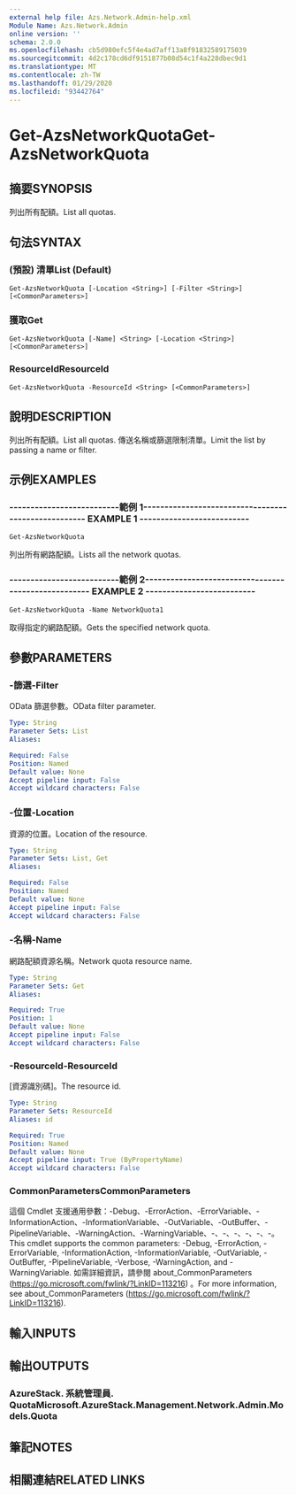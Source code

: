 ```yaml
---
external help file: Azs.Network.Admin-help.xml
Module Name: Azs.Network.Admin
online version: ''
schema: 2.0.0
ms.openlocfilehash: cb5d980efc5f4e4ad7aff13a8f91832589175039
ms.sourcegitcommit: 4d2c178cd6df9151877b08d54c1f4a228dbec9d1
ms.translationtype: MT
ms.contentlocale: zh-TW
ms.lasthandoff: 01/29/2020
ms.locfileid: "93442764"
---
```

# <span data-ttu-id="fc679-101">Get-AzsNetworkQuota</span><span class="sxs-lookup"><span data-stu-id="fc679-101">Get-AzsNetworkQuota</span></span>

## <span data-ttu-id="fc679-102">摘要</span><span class="sxs-lookup"><span data-stu-id="fc679-102">SYNOPSIS</span></span>
<span data-ttu-id="fc679-103">列出所有配額。</span><span class="sxs-lookup"><span data-stu-id="fc679-103">List all quotas.</span></span>

## <span data-ttu-id="fc679-104">句法</span><span class="sxs-lookup"><span data-stu-id="fc679-104">SYNTAX</span></span>

### <span data-ttu-id="fc679-105"> (預設) 清單</span><span class="sxs-lookup"><span data-stu-id="fc679-105">List (Default)</span></span>
```
Get-AzsNetworkQuota [-Location <String>] [-Filter <String>] [<CommonParameters>]
```

### <span data-ttu-id="fc679-106">獲取</span><span class="sxs-lookup"><span data-stu-id="fc679-106">Get</span></span>
```
Get-AzsNetworkQuota [-Name] <String> [-Location <String>] [<CommonParameters>]
```

### <span data-ttu-id="fc679-107">ResourceId</span><span class="sxs-lookup"><span data-stu-id="fc679-107">ResourceId</span></span>
```
Get-AzsNetworkQuota -ResourceId <String> [<CommonParameters>]
```

## <span data-ttu-id="fc679-108">說明</span><span class="sxs-lookup"><span data-stu-id="fc679-108">DESCRIPTION</span></span>
<span data-ttu-id="fc679-109">列出所有配額。</span><span class="sxs-lookup"><span data-stu-id="fc679-109">List all quotas.</span></span>
<span data-ttu-id="fc679-110">傳送名稱或篩選限制清單。</span><span class="sxs-lookup"><span data-stu-id="fc679-110">Limit the list by passing a name or filter.</span></span>

## <span data-ttu-id="fc679-111">示例</span><span class="sxs-lookup"><span data-stu-id="fc679-111">EXAMPLES</span></span>

### <span data-ttu-id="fc679-112">--------------------------範例 1--------------------------</span><span class="sxs-lookup"><span data-stu-id="fc679-112">-------------------------- EXAMPLE 1 --------------------------</span></span>
```
Get-AzsNetworkQuota
```

<span data-ttu-id="fc679-113">列出所有網路配額。</span><span class="sxs-lookup"><span data-stu-id="fc679-113">Lists all the  network quotas.</span></span>

### <span data-ttu-id="fc679-114">--------------------------範例 2--------------------------</span><span class="sxs-lookup"><span data-stu-id="fc679-114">-------------------------- EXAMPLE 2 --------------------------</span></span>
```
Get-AzsNetworkQuota -Name NetworkQuota1
```

<span data-ttu-id="fc679-115">取得指定的網路配額。</span><span class="sxs-lookup"><span data-stu-id="fc679-115">Gets the specified network quota.</span></span>

## <span data-ttu-id="fc679-116">參數</span><span class="sxs-lookup"><span data-stu-id="fc679-116">PARAMETERS</span></span>

### <span data-ttu-id="fc679-117">-篩選</span><span class="sxs-lookup"><span data-stu-id="fc679-117">-Filter</span></span>
<span data-ttu-id="fc679-118">OData 篩選參數。</span><span class="sxs-lookup"><span data-stu-id="fc679-118">OData filter parameter.</span></span>

```yaml
Type: String
Parameter Sets: List
Aliases: 

Required: False
Position: Named
Default value: None
Accept pipeline input: False
Accept wildcard characters: False
```

### <span data-ttu-id="fc679-119">-位置</span><span class="sxs-lookup"><span data-stu-id="fc679-119">-Location</span></span>
<span data-ttu-id="fc679-120">資源的位置。</span><span class="sxs-lookup"><span data-stu-id="fc679-120">Location of the resource.</span></span>

```yaml
Type: String
Parameter Sets: List, Get
Aliases: 

Required: False
Position: Named
Default value: None
Accept pipeline input: False
Accept wildcard characters: False
```

### <span data-ttu-id="fc679-121">-名稱</span><span class="sxs-lookup"><span data-stu-id="fc679-121">-Name</span></span>
<span data-ttu-id="fc679-122">網路配額資源名稱。</span><span class="sxs-lookup"><span data-stu-id="fc679-122">Network quota resource name.</span></span>

```yaml
Type: String
Parameter Sets: Get
Aliases: 

Required: True
Position: 1
Default value: None
Accept pipeline input: False
Accept wildcard characters: False
```

### <span data-ttu-id="fc679-123">-ResourceId</span><span class="sxs-lookup"><span data-stu-id="fc679-123">-ResourceId</span></span>
<span data-ttu-id="fc679-124">[資源識別碼]。</span><span class="sxs-lookup"><span data-stu-id="fc679-124">The resource id.</span></span>

```yaml
Type: String
Parameter Sets: ResourceId
Aliases: id

Required: True
Position: Named
Default value: None
Accept pipeline input: True (ByPropertyName)
Accept wildcard characters: False
```

### <span data-ttu-id="fc679-125">CommonParameters</span><span class="sxs-lookup"><span data-stu-id="fc679-125">CommonParameters</span></span>
<span data-ttu-id="fc679-126">這個 Cmdlet 支援通用參數：-Debug、-ErrorAction、-ErrorVariable、-InformationAction、-InformationVariable、-OutVariable、-OutBuffer、-PipelineVariable、-WarningAction、-WarningVariable、-、-、-、-、-、-。</span><span class="sxs-lookup"><span data-stu-id="fc679-126">This cmdlet supports the common parameters: -Debug, -ErrorAction, -ErrorVariable, -InformationAction, -InformationVariable, -OutVariable, -OutBuffer, -PipelineVariable, -Verbose, -WarningAction, and -WarningVariable.</span></span> <span data-ttu-id="fc679-127">如需詳細資訊，請參閱 about_CommonParameters (https://go.microsoft.com/fwlink/?LinkID=113216) 。</span><span class="sxs-lookup"><span data-stu-id="fc679-127">For more information, see about_CommonParameters (https://go.microsoft.com/fwlink/?LinkID=113216).</span></span>

## <span data-ttu-id="fc679-128">輸入</span><span class="sxs-lookup"><span data-stu-id="fc679-128">INPUTS</span></span>

## <span data-ttu-id="fc679-129">輸出</span><span class="sxs-lookup"><span data-stu-id="fc679-129">OUTPUTS</span></span>

### <span data-ttu-id="fc679-130">AzureStack. 系統管理員. Quota</span><span class="sxs-lookup"><span data-stu-id="fc679-130">Microsoft.AzureStack.Management.Network.Admin.Models.Quota</span></span>

## <span data-ttu-id="fc679-131">筆記</span><span class="sxs-lookup"><span data-stu-id="fc679-131">NOTES</span></span>

## <span data-ttu-id="fc679-132">相關連結</span><span class="sxs-lookup"><span data-stu-id="fc679-132">RELATED LINKS</span></span>

